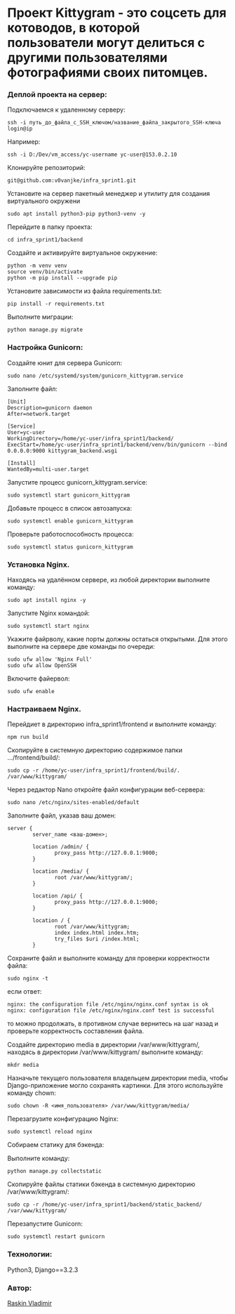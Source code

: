 # Проект Kittygram - это соцсеть для котоводов, в которой пользователи могут делиться с другими пользователями фотографиями своих питомцев.



### Деплой проекта на сервер:

Подключаемся к удаленному серверу:
```
ssh -i путь_до_файла_с_SSH_ключом/название_файла_закрытого_SSH-ключа login@ip
```
Например:
```
ssh -i D:/Dev/vm_access/yc-username yc-user@153.0.2.10
```
Клонируйте репозиторий:
```
git@github.com:v0vanjke/infra_sprint1.git
```
Установите на сервер пакетный менеджер и утилиту для создания виртуального окружени
```
sudo apt install python3-pip python3-venv -y
```
Перейдите в папку проекта:
```
cd infra_sprint1/backend
```
Создайте и активируйте виртуальное окружение:
```
python -m venv venv
source venv/bin/activate
python -m pip install --upgrade pip
```
Установите зависимости из файла requirements.txt:
```
pip install -r requirements.txt
```
Выполните миграции:
```
python manage.py migrate
```
### Настройка Gunicorn:

Создайте юнит для сервера Gunicorn:
```
sudo nano /etc/systemd/system/gunicorn_kittygram.service
```
Заполните файл:
```
[Unit]
Description=gunicorn daemon 
After=network.target 

[Service]
User=yc-user 
WorkingDirectory=/home/yc-user/infra_sprint1/backend/
ExecStart=/home/yc-user/infra_sprint1/backend/venv/bin/gunicorn --bind 0.0.0.0:9000 kittygram_backend.wsgi

[Install]
WantedBy=multi-user.target
```

Запустите процесс gunicorn_kittygram.service:
```
sudo systemctl start gunicorn_kittygram
```
Добавьте процесс в список автозапуска:
```
sudo systemctl enable gunicorn_kittygram
```
Проверьте работоспособность процесса:
```
sudo systemctl status gunicorn_kittygram
```

### Установка Nginx.

Находясь на удалённом сервере, из любой директории выполните команду:
```
sudo apt install nginx -y
```
Запустите Nginx командой:
```
sudo systemctl start nginx
```
Укажите файрволу, какие порты должны остаться открытыми. Для этого выполните на сервере две команды по очереди:
```
sudo ufw allow 'Nginx Full'
sudo ufw allow OpenSSH
```
Включите файервол:
```
sudo ufw enable
```

### Настраиваем Nginx.

Перейдиет в директорию infra_sprint1/frontend и выполните команду:
```
npm run build
```
Скопируйте в системную директорию содержимое папки .../frontend/build/:
```
sudo cp -r /home/yc-user/infra_sprint1/frontend/build/. /var/www/kittygram/ 
```
Через редактор Nano откройте файл конфигурации веб-сервера:
```
sudo nano /etc/nginx/sites-enabled/default
```
Заполните файл, указав ваш домен: 
```
server {
        server_name <ваш-домен>;

        location /admin/ {
               proxy_pass http://127.0.0.1:9000;
        }

        location /media/ {
               root /var/www/kittygram/;
        }

        location /api/ {
               proxy_pass http://127.0.0.1:9000;
        }
       
        location / {
               root /var/www/kittygram;
               index index.html index.htm;
               try_files $uri /index.html;
        }
```

Сохраните файл и выполните команду для проверки корректности файла:
```
sudo nginx -t
```
если ответ:
```
nginx: the configuration file /etc/nginx/nginx.conf syntax is ok
nginx: configuration file /etc/nginx/nginx.conf test is successful
```
то можно продолжать, в противном случае вернитесь на шаг назад и проверьте корректность составления файла.

Cоздайте директорию media в директории /var/www/kittygram/, находясь в директории /var/www/kittygram/ выполните команду:
```
mkdr media
```
Назначьте текущего пользователя владельцем директории media, чтобы Django-приложение могло сохранять картинки. Для этого используйте команду chown:
```
sudo chown -R <имя_пользователя> /var/www/kittygram/media/
```
Перезагрузите конфигурацию Nginx:
```
sudo systemctl reload nginx
```
Собираем статику для бэкенда:

Выполните команду:
```
python manage.py collectstatic
```
Скопируйте файлы статики бэкенда в системную директорию /var/www/kittygram/:
```
sudo cp -r /home/yc-user/infra_sprint1/backend/static_backend/ /var/www/kittygram/
```
Перезапустите Gunicorn:
```
sudo systemctl restart gunicorn
```

### Технологии:
Python3, Django==3.2.3

### Автор:
[Raskin Vladimir](https://github.com/v0vanjke)


